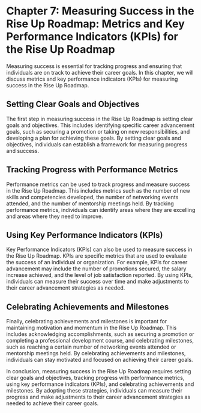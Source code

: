 Chapter 7: Measuring Success in the Rise Up Roadmap: Metrics and Key Performance Indicators (KPIs) for the Rise Up Roadmap
==========================================================================================================================

Measuring success is essential for tracking progress and ensuring that individuals are on track to achieve their career goals. In this chapter, we will discuss metrics and key performance indicators (KPIs) for measuring success in the Rise Up Roadmap.

Setting Clear Goals and Objectives
----------------------------------

The first step in measuring success in the Rise Up Roadmap is setting clear goals and objectives. This includes identifying specific career advancement goals, such as securing a promotion or taking on new responsibilities, and developing a plan for achieving these goals. By setting clear goals and objectives, individuals can establish a framework for measuring progress and success.

Tracking Progress with Performance Metrics
------------------------------------------

Performance metrics can be used to track progress and measure success in the Rise Up Roadmap. This includes metrics such as the number of new skills and competencies developed, the number of networking events attended, and the number of mentorship meetings held. By tracking performance metrics, individuals can identify areas where they are excelling and areas where they need to improve.

Using Key Performance Indicators (KPIs)
---------------------------------------

Key Performance Indicators (KPIs) can also be used to measure success in the Rise Up Roadmap. KPIs are specific metrics that are used to evaluate the success of an individual or organization. For example, KPIs for career advancement may include the number of promotions secured, the salary increase achieved, and the level of job satisfaction reported. By using KPIs, individuals can measure their success over time and make adjustments to their career advancement strategies as needed.

Celebrating Achievements and Milestones
---------------------------------------

Finally, celebrating achievements and milestones is important for maintaining motivation and momentum in the Rise Up Roadmap. This includes acknowledging accomplishments, such as securing a promotion or completing a professional development course, and celebrating milestones, such as reaching a certain number of networking events attended or mentorship meetings held. By celebrating achievements and milestones, individuals can stay motivated and focused on achieving their career goals.

In conclusion, measuring success in the Rise Up Roadmap requires setting clear goals and objectives, tracking progress with performance metrics, using key performance indicators (KPIs), and celebrating achievements and milestones. By adopting these strategies, individuals can measure their progress and make adjustments to their career advancement strategies as needed to achieve their career goals.
